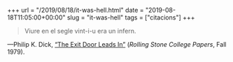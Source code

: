 +++
url = "/2019/08/18/it-was-hell.html"
date = "2019-08-18T11:05:00+00:00"
slug = "it-was-hell"
tags = ["citacions"]
+++

> Viure en el segle vint-i-u era un infern.

—Philip K. Dick, [“The Exit Door Leads In”](http://sickmyduck.narod.ru/pkd078-0.html) (*Rolling Stone College Papers*, Fall 1979).
